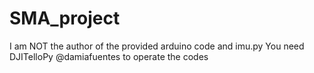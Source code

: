 # SMA_project
I am NOT the author of the provided arduino code and imu.py
You need DJITelloPy @damiafuentes to operate the codes
